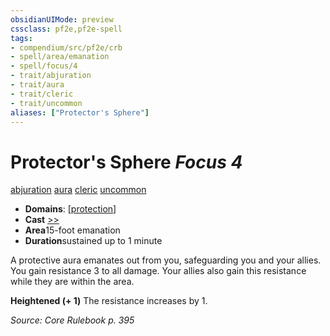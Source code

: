 ```yaml
---
obsidianUIMode: preview
cssclass: pf2e,pf2e-spell
tags:
- compendium/src/pf2e/crb
- spell/area/emanation
- spell/focus/4
- trait/abjuration
- trait/aura
- trait/cleric
- trait/uncommon
aliases: ["Protector's Sphere"]
---
```

# Protector's Sphere *Focus 4*   
[abjuration](/rules/traits/abjuration.md)  [aura](/rules/traits/aura.md)  [cleric](/rules/traits/cleric.md)  [uncommon](/rules/traits/uncommon.md)  

- **Domains**: [[protection](/compendium/setting/domains.md#Protection)]
- **Cast** [>>](/rules/core-rulebook/chapter-9-playing-the-game.md#Actions "Two-Action") 
- **Area**15-foot emanation
- **Duration**sustained up to 1 minute

A protective aura emanates out from you, safeguarding you and your allies. You gain resistance 3 to all damage. Your allies also gain this resistance while they are within the area.

**Heightened (+ 1)** The resistance increases by 1.

*Source: Core Rulebook p. 395*